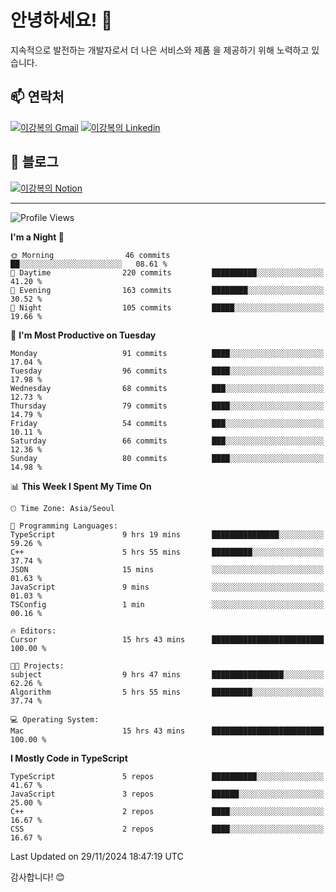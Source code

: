 # 안녕하세요! 👋

지속적으로 발전하는 개발자로서 더 나은 서비스와 제품
을 제공하기 위해 노력하고 있습니다.

## 📫 연락처
[![이강복의 Gmail](https://img.shields.io/badge/Gmail-D14836?style=for-the-badge&logo=gmail&logoColor=white)](mailto:pmmm114@gmail.com)
[![이강복의 Linkedin](https://img.shields.io/badge/LinkedIn-0077B5?style=for-the-badge&logo=linkedin&logoColor=white)](https://www.linkedin.com/in/lkb0297)

## 📝 블로그
[![이강복의 Notion](https://img.shields.io/badge/Notion-000000?style=for-the-badge&logo=notion&logoColor=white)](https://pmmm114.notion.site/)

---
<!--START_SECTION:waka-->
![Profile Views](http://img.shields.io/badge/Profile%20Views-0-blue)

**I'm a Night 🦉** 

```text
🌞 Morning                46 commits          ██░░░░░░░░░░░░░░░░░░░░░░░   08.61 % 
🌆 Daytime                220 commits         ██████████░░░░░░░░░░░░░░░   41.20 % 
🌃 Evening                163 commits         ████████░░░░░░░░░░░░░░░░░   30.52 % 
🌙 Night                  105 commits         █████░░░░░░░░░░░░░░░░░░░░   19.66 % 
```
📅 **I'm Most Productive on Tuesday** 

```text
Monday                   91 commits          ████░░░░░░░░░░░░░░░░░░░░░   17.04 % 
Tuesday                  96 commits          ████░░░░░░░░░░░░░░░░░░░░░   17.98 % 
Wednesday                68 commits          ███░░░░░░░░░░░░░░░░░░░░░░   12.73 % 
Thursday                 79 commits          ████░░░░░░░░░░░░░░░░░░░░░   14.79 % 
Friday                   54 commits          ███░░░░░░░░░░░░░░░░░░░░░░   10.11 % 
Saturday                 66 commits          ███░░░░░░░░░░░░░░░░░░░░░░   12.36 % 
Sunday                   80 commits          ████░░░░░░░░░░░░░░░░░░░░░   14.98 % 
```


📊 **This Week I Spent My Time On** 

```text
🕑︎ Time Zone: Asia/Seoul

💬 Programming Languages: 
TypeScript               9 hrs 19 mins       ███████████████░░░░░░░░░░   59.26 % 
C++                      5 hrs 55 mins       █████████░░░░░░░░░░░░░░░░   37.74 % 
JSON                     15 mins             ░░░░░░░░░░░░░░░░░░░░░░░░░   01.63 % 
JavaScript               9 mins              ░░░░░░░░░░░░░░░░░░░░░░░░░   01.03 % 
TSConfig                 1 min               ░░░░░░░░░░░░░░░░░░░░░░░░░   00.16 % 

🔥 Editors: 
Cursor                   15 hrs 43 mins      █████████████████████████   100.00 % 

🐱‍💻 Projects: 
subject                  9 hrs 47 mins       ████████████████░░░░░░░░░   62.26 % 
Algorithm                5 hrs 55 mins       █████████░░░░░░░░░░░░░░░░   37.74 % 

💻 Operating System: 
Mac                      15 hrs 43 mins      █████████████████████████   100.00 % 
```

**I Mostly Code in TypeScript** 

```text
TypeScript               5 repos             ██████████░░░░░░░░░░░░░░░   41.67 % 
JavaScript               3 repos             ██████░░░░░░░░░░░░░░░░░░░   25.00 % 
C++                      2 repos             ████░░░░░░░░░░░░░░░░░░░░░   16.67 % 
CSS                      2 repos             ████░░░░░░░░░░░░░░░░░░░░░   16.67 % 
```




 Last Updated on 29/11/2024 18:47:19 UTC
<!--END_SECTION:waka-->

감사합니다! 😊
